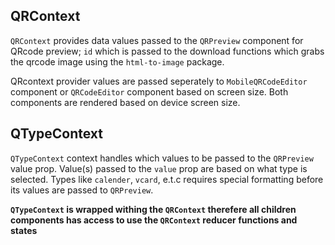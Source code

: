 ## QRContext

`QRContext` provides data values passed to the `QRPreview` component for QRcode preview; `id` which is passed to the download
functions which grabs the qrcode image using the `html-to-image` package.

QRcontext provider values are passed seperately to `MobileQRCodeEditor` component or `QRCodeEditor` component based on screen size. Both components are rendered based on device screen size.

## QTypeContext

`QTypeContext` context handles which values to be passed to the `QRPreview` value prop. Value(s) passed to the `value` prop are based on what type is selected. Types like `calender`, `vcard`, e.t.c requires special formatting before its values are passed to `QRPreview`.

**`QTypeContext` is wrapped withing the `QRContext` therefere all children components has access to use the `QRContext` reducer functions and states**
